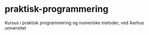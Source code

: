 # praktisk-programmering
Kursus i praktisk programmering og numeriske metoder, ved Aarhus universitet
